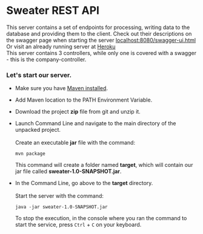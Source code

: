 # Sweater REST API

This server contains a set of endpoints for processing, 
writing data to the database and providing them to the client. 
Check out their descriptions 
on the swagger page when starting the server 
[localhost:8080/swagger-ui.html](localhost:8080/swagger-ui.html)<br/>
Or visit an already running server at 
[Heroku](csv-controller.herokuapp.com/swagger-ui.html)<br/>
This server contains 3 controllers, while only one is covered 
with a swagger - this is the company-controller.

### Let's start our server.

+ Make sure you have [Maven installed](https://maven.apache.org/download.cgi).


+ Add Maven location to the PATH Environment Variable.


+ Download the project **zip** file from git and unzip it.


+ Launch Command Line and navigate to the main directory
  of the unpacked project.<br/><br/>
  Create an executable **jar** file with the command:
  
  `mvn package`<br/>
  
  This command will create a folder named **target**, 
  which will contain our jar file called **sweater-1.0-SNAPSHOT.jar**.
  
  
+ In the Command Line, go above to the **target** directory.<br/><br/>
  Start the server with the command:
  
  `java -jar sweater-1.0-SNAPSHOT.jar`<br/>

  To stop the execution, in the console where you ran the command to start the service,
  press `Ctrl` + `C` on your keyboard.
  

